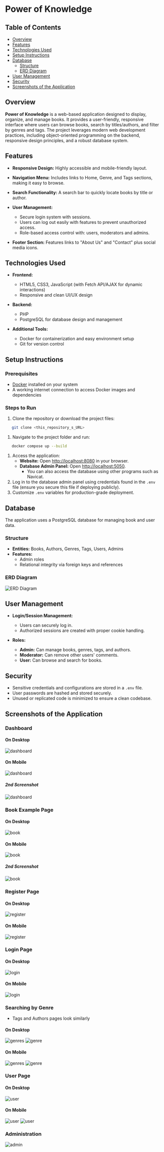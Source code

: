 # Power of Knowledge
## Table of Contents
- [Overview](#overview)
- [Features](#features)
- [Technologies Used](#technologies-used)
- [Setup Instructions](#setup-instructions)
- [Database](#database)
   - [Structure](#structure)
   - [ERD Diagram](#erd-diagram)
- [User Management](#user-management)
- [Security](#security)
- [Screenshots of the Application](#screenshots-of-the-application)

## Overview
**Power of Knowledge** is a web-based application designed to display, organize, and manage books. It provides a user-friendly, responsive interface where users can browse books, search by titles/authors, and filter by genres and tags.
The project leverages modern web development practices, including object-oriented programming on the backend, responsive design principles, and a robust database system.
## Features
- **Responsive Design:** Highly accessible and mobile-friendly layout.
- **Navigation Menu:** Includes links to Home, Genre, and Tags sections, making it easy to browse.
- **Search Functionality:** A search bar to quickly locate books by title or author.
- **User Management:**
   - Secure login system with sessions.
   - Users can log out easily with features to prevent unauthorized access.
   - Role-based access control with: users, moderators and admins.

- **Footer Section:** Features links to "About Us" and "Contact" plus social media icons.

## Technologies Used
- **Frontend:**
   - HTML5, CSS3, JavaScript (with Fetch API/AJAX for dynamic interactions)
   - Responsive and clean UI/UX design

- **Backend:**
   - PHP
   - PostgreSQL for database design and management

- **Additional Tools:**
   - Docker for containerization and easy environment setup
   - Git for version control

## Setup Instructions
### Prerequisites
- [Docker](https://www.docker.com/) installed on your system
- A working internet connection to access Docker images and dependencies

### Steps to Run
1. Clone the repository or download the project files:
``` bash
   git clone <this_repository_s_URL>
```
1. Navigate to the project folder and run:
``` bash
   docker compose up --build
```
1. Access the application:
   - **Website:** Open [http://localhost:8080](http://localhost:8080) in your browser.
   - **Database Admin Panel:** Open [http://localhost:5050](http://localhost:5050).
     - You can also access the database using other programs such as Navicat.
2. Log in to the database admin panel using credentials found in the `.env` file (ensure you secure this file if deploying publicly).
3. Customize `.env` variables for production-grade deployment.

## Database
The application uses a PostgreSQL database for managing book and user data.
### Structure
- **Entities:** Books, Authors, Genres, Tags, Users, Admins
- **Features:**
   - Admin roles
   - Relational integrity via foreign keys and references

### ERD Diagram
![ERD Diagram](/public/images/readme/ERDDiagram.svg)
## User Management
- **Login/Session Management:**
   - Users can securely log in.
   - Authorized sessions are created with proper cookie handling.

- **Roles:**
   - **Admin:** Can manage books, genres, tags, and authors.
   - **Moderator:** Can remove other users' comments.
   - **User:** Can browse and search for books.

## Security
- Sensitive credentials and configurations are stored in a `.env` file.
- User passwords are hashed and stored securely.
- Unused or replicated code is minimized to ensure a clean codebase.

## Screenshots of the Application
### Dashboard
#### On Desktop
![dashboard](/public/images/readme/dashboard.png)
#### On Mobile
![dashboard](/public/images/readme/dashboard-mobile.png)
##### 2nd Screenshot
![dashboard](/public/images/readme/dashboard-mobile-2.png)
### Book Example Page
#### On Desktop
![book](/public/images/readme/book.png)
#### On Mobile
![book](/public/images/readme/book-mobile.png)
##### 2nd Screenshot
![book](/public/images/readme/book-mobile-2.png)
### Register Page
#### On Desktop
![register](/public/images/readme/register.png)
#### On Mobile
![register](/public/images/readme/register-mobile.png)
### Login Page
#### On Desktop
![login](/public/images/readme/login.png)
#### On Mobile
![login](/public/images/readme/login-mobile.png)
### Searching by Genre
- Tags and Authors pages look similarly
#### On Desktop
![genres](/public/images/readme/genres.png)
![genre](/public/images/readme/genre.png)
#### On Mobile
![genres](/public/images/readme/genres-mobile.png)
![genre](/public/images/readme/genre-mobile.png)
### User Page
#### On Desktop
![user](/public/images/readme/user.png)
#### On Mobile
![user](/public/images/readme/user-mobile.png)
![user](/public/images/readme/user-mobile-2.png)
### Administration
![admin](/public/images/readme/admin.png)